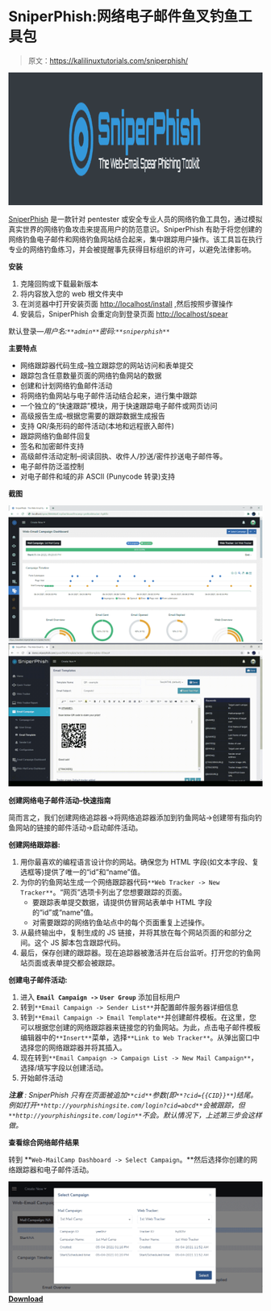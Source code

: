 # SniperPhish:网络电子邮件鱼叉钓鱼工具包

> 原文：<https://kalilinuxtutorials.com/sniperphish/>

[![SniperPhish : The Web-Email Spear Phishing Toolkit](img/d775877805f1f838e30b62681c8384eb.png "SniperPhish : The Web-Email Spear Phishing Toolkit")](https://1.bp.blogspot.com/-QHvV7St5PPQ/YJelr0b1vAI/AAAAAAAAJA4/wu-dZE9Hbykc5hXTq73YStshQo2Fl_OMACLcBGAsYHQ/s728/1%2B%25281%2529.png)

[SniperPhish](https://sniperphish.com/) 是一款针对 pentester 或安全专业人员的网络钓鱼工具包，通过模拟真实世界的网络钓鱼攻击来提高用户的防范意识。SniperPhish 有助于将您创建的网络钓鱼电子邮件和网络钓鱼网站结合起来，集中跟踪用户操作。该工具旨在执行专业的网络钓鱼练习，并会被提醒事先获得目标组织的许可，以避免法律影响。

**安装**

1.  克隆回购或下载最新版本
2.  将内容放入您的 web 根文件夹中
3.  在浏览器中打开安装页面 [http://localhost/install](http://localhost/install) ,然后按照步骤操作
4.  安装后，SniperPhish 会重定向到登录页面 [http://localhost/spear](http://localhost/spear)

默认登录—*用户名:`**admin**`密码:`**sniperphish**`*

**主要特点**

*   网络跟踪器代码生成–独立跟踪您的网站访问和表单提交
*   跟踪包含任意数量页面的网络钓鱼网站的数据
*   创建和计划网络钓鱼邮件活动
*   将网络钓鱼网站与电子邮件活动结合起来，进行集中跟踪
*   一个独立的“快速跟踪”模块，用于快速跟踪电子邮件或网页访问
*   高级报告生成–根据您需要的跟踪数据生成报告
*   支持 QR/条形码的邮件活动(本地和远程嵌入邮件)
*   跟踪网络钓鱼邮件回复
*   签名和加密邮件支持
*   高级邮件活动定制–阅读回执、收件人/抄送/密件抄送电子邮件等。
*   电子邮件防泛滥控制
*   对电子邮件和域的非 ASCII (Punycode 转录)支持

**截图**

![](img/db1a8d9a026ff1d1fbcc43e27303c3a4.png)![](img/363c7e47a68cefaebd65f911bc587d5f.png)

**创建网络电子邮件活动–快速指南**

简而言之，我们创建网络追踪器->将网络追踪器添加到钓鱼网站->创建带有指向钓鱼网站的链接的邮件活动->启动邮件活动。

**创建网络跟踪器:**

1.  用你最喜欢的编程语言设计你的网站。确保您为 HTML 字段(如文本字段、复选框等)提供了唯一的“id”和“name”值。
2.  为你的钓鱼网站生成一个网络跟踪器代码`**Web Tracker -> New Tracker**`。“网页”选项卡列出了您想要跟踪的页面。
    *   要跟踪表单提交数据，请提供仿冒网站表单中 HTML 字段的“id”或“name”值。
    *   对需要跟踪的网络钓鱼站点中的每个页面重复上述操作。
3.  从最终输出中，复制生成的 JS 链接，并将其放在每个网站页面的和部分之间。这个 JS 脚本包含跟踪代码。
4.  最后，保存创建的跟踪器。现在追踪器被激活并在后台监听。打开您的钓鱼网站页面或表单提交都会被跟踪。

**创建电子邮件活动:**

1.  进入 **`Email Campaign ->`** **`User Group`** 添加目标用户
2.  转到`**Email Campaign -> Sender List**`并配置邮件服务器详细信息
3.  转到`**Email Campaign -> Email Template**`并创建邮件模板。在这里，您可以根据您创建的网络跟踪器来链接您的钓鱼网站。为此，点击电子邮件模板编辑器中的`**Insert**`菜单，选择`**Link to Web Tracker**`。从弹出窗口中选择您的网络跟踪器并将其插入。
4.  现在转到`**Email Campaign -> Campaign List -> New Mail Campaign**`，选择/填写字段以创建活动。
5.  开始邮件活动

***注意** : SniperPhish 只有在页面被追加`**cid**`参数(即`**?cid={{CID}}**`)结尾。例如打开`**http://yourphishingsite.com/login?cid=abcd**`会被跟踪，但`**http://yourphishingsite.com/login**`不会。默认情况下，上述第三步会这样做。*

**查看综合网络邮件结果**

转到 **`Web-MailCamp Dashboard -> Select Campaign`。**然后选择你创建的网络跟踪器和电子邮件活动。

![](img/7280313f266ebeea78d87f3b26abd9a9.png)[**Download**](https://github.com/GemGeorge/SniperPhish)